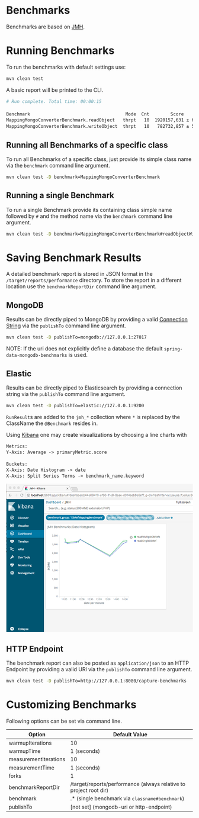 # Benchmarks

Benchmarks are based on [JMH](http://openjdk.java.net/projects/code-tools/jmh/).

# Running Benchmarks

To run the benchmarks with default settings use:

```bash
mvn clean test
```

A basic report will be printed to the CLI.

```bash
# Run complete. Total time: 00:00:15

Benchmark                                    Mode  Cnt        Score       Error  Units
MappingMongoConverterBenchmark.readObject   thrpt   10  1920157,631 ± 64310,809  ops/s
MappingMongoConverterBenchmark.writeObject  thrpt   10   782732,857 ± 53804,130  ops/s
```

## Running all Benchmarks of a specific class

To run all Benchmarks of a specific class, just provide its simple class name via the `benchmark` command line argument.

```bash
mvn clean test -D benchmark=MappingMongoConverterBenchmark
```

## Running a single Benchmark

To run a single Benchmark provide its containing class simple name followed by `#` and the method name via the `benchmark` command line argument.

```bash
mvn clean test -D benchmark=MappingMongoConverterBenchmark#readObjectWith2Properties
```

# Saving Benchmark Results

A detailed benchmark report is stored in JSON format in the `/target/reports/performance` directory.
To store the report in a different location use the `benchmarkReportDir` command line argument.

## MongoDB

Results can be directly piped to MongoDB by providing a valid [Connection String](https://docs.mongodb.com/manual/reference/connection-string/) via the `publishTo` command line argument.

```bash
mvn clean test -D publishTo=mongodb://127.0.0.1:27017
```

NOTE: If the uri does not explicitly define a database the default `spring-data-mongodb-benchmarks` is used. 

## Elastic

Results can be directly piped to Elasticsearch by providing a connection string via the `publishTo` command line argument.

```bash
mvn clean test -D publishTo=elastic://127.0.0.1:9200
```

``RunResult``s are added to the `jmh_*` collection where `*` is replaced by the ClassName the `@Benchmark` resides in.

Using [Kibana](https://www.elastic.co/downloads/kibana) one may create visualizations by choosing a line charts with

```text
Metrics:
Y-Axis: Average -> primaryMetric.score

Buckets:
X-Axis: Date Histogram -> date
X-Axis: Split Series Terms -> benchmark_name.keyword 
```
 
![JMH Dashboard](/benchmark/KibanaDashboard_JMH.png?raw=true)

## HTTP Endpoint

The benchmark report can also be posted as `application/json` to an HTTP Endpoint by providing a valid URl via the `publishTo` command line argument.

```bash
mvn clean test -D publishTo=http://127.0.0.1:8080/capture-benchmarks
```

# Customizing Benchmarks

Following options can be set via command line.

Option | Default Value
--- | ---
warmupIterations | 10
warmupTime | 1 (seconds)
measurementIterations | 10
measurementTime | 1 (seconds)
forks | 1
benchmarkReportDir | /target/reports/performance (always relative to project root dir)
benchmark | .* (single benchmark via `classname#benchmark`)
publishTo | \[not set\] (mongodb-uri or http-endpoint)
